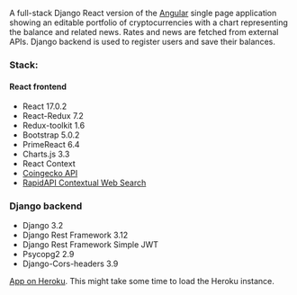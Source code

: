 A full-stack Django React version of the [Angular](https://github.com/cd4d/crypto-balance) single page application showing an editable portfolio of cryptocurrencies with a chart representing the balance and related news. Rates and news are fetched from external APIs.
Django backend is used to register users and save their balances.

### Stack:
#### React frontend
- React 17.0.2
- React-Redux 7.2
- Redux-toolkit 1.6
- Bootstrap 5.0.2
- PrimeReact 6.4
- Charts.js 3.3
- React Context
- [Coingecko API](https://www.coingecko.com/en/api)
- [RapidAPI Contextual Web Search](https://rapidapi.com/contextualwebsearch/api/web-search)

### Django backend
- Django 3.2
- Django Rest Framework 3.12
- Django Rest Framework Simple JWT
- Psycopg2 2.9
- Django-Cors-headers 3.9

[App on Heroku](https://intense-bayou-22244.herokuapp.com/). This might take some time to load the Heroku instance.

